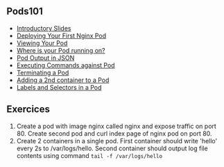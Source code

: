 ## Pods101

 - [Introductory Slides](https://collabnix.github.io/kubelabs/Pods101_slides/Pods101.html) 
 - [Deploying Your First Nginx Pod](./deploy-your-first-nginx-pod.md) 
 - [Viewing Your Pod](./deploy-your-first-nginx-pod.md#viewing-your-pods) 
 - [Where is your Pod running on?](./deploy-your-first-nginx-pod.md#which-node-is-this-pod-running-on) 
 - [Pod Output in JSON](./deploy-your-first-nginx-pod.md#output-in-json) 
 - [Executing Commands against Pod](./deploy-your-first-nginx-pod.md#executing-commands-against-pods) 
 - [Terminating a Pod](./deploy-your-first-nginx-pod.md#deleting-the-pod) 
 - [Adding a 2nd container to a Pod](./deploy-your-first-nginx-pod.md#ading-a-2nd-container-to-a-pod) 
 - [Labels and Selectors in a Pod](./labels-and-selectors/README.md)

## Exercices
1. Create a pod with image nginx called nginx and expose traffic on port 80. Create second pod and curl index page of nginx pod on port 80.
1. Create 2 containers in a single pod. First container should write 'hello' every 2s to /var/logs/hello. Second container should output log file contents using command `tail -f /var/logs/hello`